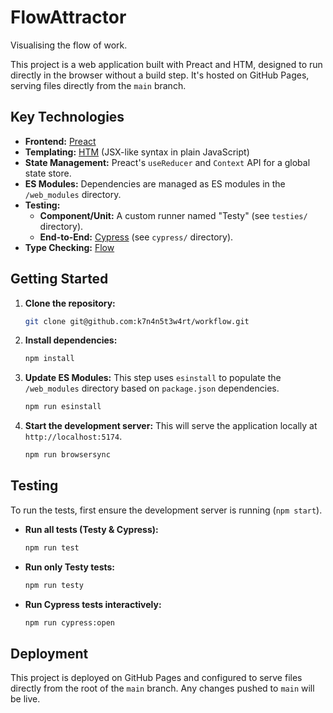 # FlowAttractor

Visualising the flow of work.

This project is a web application built with Preact and HTM, designed to run directly in the browser without a build step. It's hosted on GitHub Pages, serving files directly from the `main` branch.

## Key Technologies

*   **Frontend:** [Preact](https://preactjs.com/)
*   **Templating:** [HTM](https://github.com/developit/htm) (JSX-like syntax in plain JavaScript)
*   **State Management:** Preact's `useReducer` and `Context` API for a global state store.
*   **ES Modules:** Dependencies are managed as ES modules in the `/web_modules` directory.
*   **Testing:**
    *   **Component/Unit:** A custom runner named "Testy" (see `testies/` directory).
    *   **End-to-End:** [Cypress](https://www.cypress.io/) (see `cypress/` directory).
*   **Type Checking:** [Flow](https://flow.org/)

## Getting Started

1.  **Clone the repository:**
    ```bash
    git clone git@github.com:k7n4n5t3w4rt/workflow.git
    ```

2.  **Install dependencies:**
    ```bash
    npm install
    ```

3.  **Update ES Modules:**
    This step uses `esinstall` to populate the `/web_modules` directory based on `package.json` dependencies.
    ```bash
    npm run esinstall
    ```

4.  **Start the development server:**
    This will serve the application locally at `http://localhost:5174`.
    ```bash
    npm run browsersync
    ```

## Testing

To run the tests, first ensure the development server is running (`npm start`).

*   **Run all tests (Testy & Cypress):**
    ```bash
    npm run test
    ```

*   **Run only Testy tests:**
    ```bash
    npm run testy
    ```

*   **Run Cypress tests interactively:**
    ```bash
    npm run cypress:open
    ```

## Deployment

This project is deployed on GitHub Pages and configured to serve files directly from the root of the `main` branch. Any changes pushed to `main` will be live.